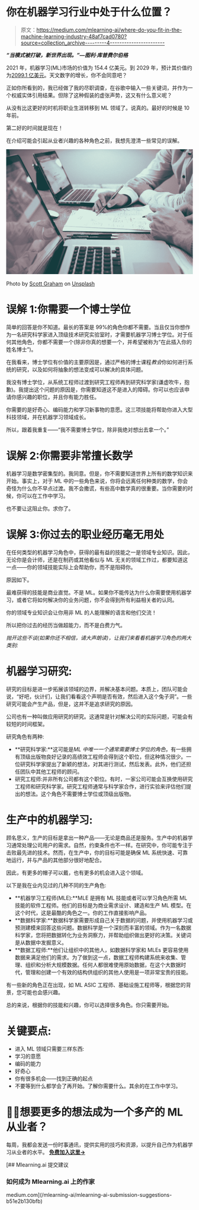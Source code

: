 # 你在机器学习行业中处于什么位置？

> 原文：<https://medium.com/mlearning-ai/where-do-you-fit-in-the-machine-learning-industry-48af7cad0780?source=collection_archive---------4----------------------->

***“当模式被打破，新世界出现。”—图利·库普费尔伯格***

2021 年，机器学习(ML)市场的价值为 154.4 亿美元。到 2029 年，预计其价值约为[2099.1 亿美元](https://www.fortunebusinessinsights.com/machine-learning-market-102226)。天文数字的增长，你不会同意吧？

正如你所看到的，我已经做了我的尽职调查，在谷歌中输入一些关键词，并作为一个权威实体引用结果。但除了这种假装的虚张声势，这又有什么意义呢？

从没有比这更好的时机将职业生涯转移到 ML 领域了。说真的。最好的时候是 10 年前。

第二好的时间就是现在！

在介绍可能会引起从业者兴趣的各种角色之前，我想先澄清一些常见的误解。

![](img/312ffeca1643a73a22c31a890c1bcdc8.png)

Photo by [Scott Graham](https://unsplash.com/@homajob?utm_source=medium&utm_medium=referral) on [Unsplash](https://unsplash.com?utm_source=medium&utm_medium=referral)

# 误解 1:你需要一个博士学位

简单的回答是你不知道。最长的答案是 99%的角色你都不需要。当且仅当你想作为一名研究科学家进入顶级技术研究实验室时，才需要机器学习博士学位。对于任何其他角色，你都不需要一个(除非你真的想要一个，并希望被称为“在此插入你的姓名博士”)。

在我看来，博士学位有价值的主要原因是，通过严格的博士课程*教会*你如何进行系统的研究，以及如何将抽象的想法变成可以解决的具体问题。

我没有博士学位，从系统工程师过渡到研究工程师再到研究科学家(谦虚吹牛，抱歉)。我提出这个问题的原因是，你需要知道这不是进入的障碍。你可以也应该申请你感兴趣的职位，并且你有能力胜任。

你需要的是好奇心、编码能力和学习新事物的意愿。这三项技能将帮助你进入大型科技领域，并在机器学习领域成长。

所以，跟着我重复——“我不需要博士学位，除非我绝对想出去拿一个。”

# 误解 2:你需要非常擅长数学

机器学习是数学密集型的。我同意。但是，你不需要知道世界上所有的数学知识来开始。事实上，对于 ML 中的一些角色来说，你将会远离任何种类的数学，你会奇怪为什么你不早点过渡。我不会撒谎，有些高中数学真的很重要。当你需要的时候，你可以在工作中学习。

也不要让这阻止你。求你了。

# 误解 3:你过去的职业经历毫无用处

在任何类型的机器学习角色中，获得的最有益的技能之一是领域专业知识。因此，无论你是会计师，还是在制药或其他看似与 ML 无关的领域工作过，都要知道这一点——你的领域技能实际上会帮助你，而不是阻碍你。

原因如下。

最难获得的技能是商业直觉。不是 ML。如果你不能传达为什么你需要使用机器学习，或者它将如何解决你的业务问题，你不会得到所有利益相关者的认同。

你的领域专业知识会让你用非 ML 的人能理解的语言和他们交流！

所以把你过去的经历当做超能力，而不是白费力气。

*抛开这些不谈(如果你还不相信，请大声朗读)，让我们来看看机器学习角色的两大类别:*

# 机器学习研究:

研究的目标是进一步拓展该领域的边界，并解决基本问题。本质上，团队可能会说，“好吧，伙计们，让我们看看这个声明是否有效，然后进入这个兔子洞”。一些研究可能会产生产品，但是，这并不是追求研究的原因。

公司也有一种叫做应用研究的研究。这通常是针对解决公司的实际问题，可能会有较短的时间框架。

研究角色有两种:

*   **研究科学家:**这可能是*ML 中唯一一个通常需要博士学位的角色*，有一些拥有顶级出版物良好记录的高绩效工程师会得到这个职位，但这种情况很少。一位研究科学家提出了新颖的想法，对其进行测试，然后发表。此外，他们还担任团队中其他工程师的顾问。
*   研究工程师:并非所有公司都有这个职位。有时，一家公司可能会互换使用研究工程师和研究科学家。研究工程师通常与科学家合作，进行实验来评估他们提出的想法。这个角色不需要博士学位或顶级出版物。

# 生产中的机器学习:

顾名思义，生产的目标是拿出一种产品——无论是商品还是服务。生产中的机器学习通常处理公司用户的需求。自然，约束条件也不一样。在研究中，你可能专注于击败最先进的技术。然而，在生产中，你的目标可能是确保 ML 系统快速、可靠地运行，并与产品的其他部分很好地配合。

因此，有更多的帽子可以戴，也有更多的机会进入这个领域。

以下是我在业内见过的几种不同的生产角色:

*   **机器学习工程师(MLE):**MLE 是拥有 ML 技能或者可以学习角色所需 ML 技能的软件工程师。他们的目标是为商业需求设计、建造和生产 ML 模型。在这个时代，这是最酷的角色之一。你的工作直接影响产品。
*   **数据科学家:**数据科学家需要形成自己关于数据的问题，并使用机器学习或预测建模来回答这些问题。数据科学是一个深刻而丰富的领域。作为一名数据科学家，您将把数据转化为业务洞察力，并帮助组织做出更好的决策。关键词是从数据中发掘意义。
*   **数据工程师:**他们让组织中的其他人，如数据科学家和 MLEs 更容易使用数据来满足他们的需求。为了做到这一点，数据工程师构建系统来收集、管理、组织和分析大规模数据。任何人都很难使用原始数据，在这个大数据时代，管理和创建一个有效的结构供组织的其他人使用是一项非常宝贵的技能。

有一些新的角色正在出现，如 ML ASIC 工程师、基础设施工程师等，根据您的背景，您可能也会感兴趣。

总的来说，根据你的技能和兴趣，你可以选择很多角色。你只需要开始。

# 关键要点:

*   进入 ML 领域只需要三样东西:
*   学习的意愿
*   编码的能力
*   好奇心
*   你有很多机会——找到正确的起点
*   不要等到什么都学会了再开始。了解你需要什么。其余的在工作中学习。

# 🤖💪想要更多的想法成为一个多产的 ML 从业者？

每周，我都会发送一份时事通讯，提供实用的技巧和资源，以提升自己作为机器学习从业者的水平。 [**免费加入这里→**](https://www.newsletter.artofsaience.com/)

[](/mlearning-ai/mlearning-ai-submission-suggestions-b51e2b130bfb) [## Mlearning.ai 提交建议

### 如何成为 Mlearning.ai 上的作家

medium.com](/mlearning-ai/mlearning-ai-submission-suggestions-b51e2b130bfb)